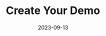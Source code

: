 ---
title: "Create Your Demo"
description: "A studio to create voiceovers for demos."
date: 2023-09-13
path: "https://www.createyourdemo.com/"
image: "assets/img/mic.png"
---